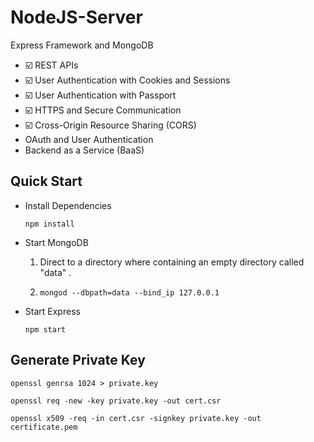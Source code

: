 # NodeJS-Server
Express Framework and MongoDB
- ☑️ REST APIs
- ☑️ User Authentication with Cookies and Sessions
- ☑️ User Authentication with Passport
- ☑️ HTTPS and Secure Communication
- ☑️ Cross-Origin Resource Sharing (CORS)
- OAuth and User Authentication
- Backend as a Service (BaaS)



## Quick Start

- Install Dependencies

  ```
  npm install
  ```

- Start MongoDB

  1. Direct to a directory where containing an empty directory called "data" .

  2. ```
     mongod --dbpath=data --bind_ip 127.0.0.1
     ```

- Start Express

  ```
  npm start
  ```

  

## Generate Private Key

```
openssl genrsa 1024 > private.key
```

```
openssl req -new -key private.key -out cert.csr
```

```
openssl x509 -req -in cert.csr -signkey private.key -out certificate.pem
```


